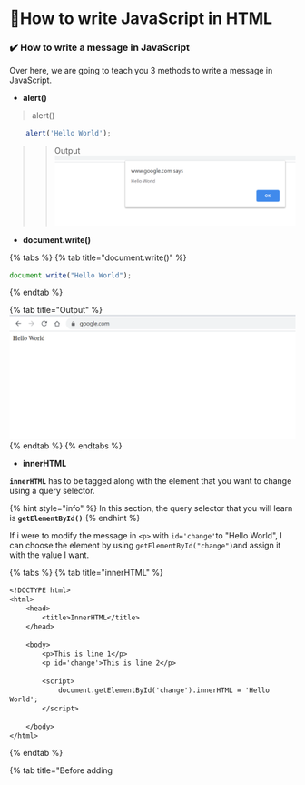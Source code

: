 # :triangular_flag_on_post:How to write JavaScript in HTML

### :heavy_check_mark: How to write a message in JavaScript

Over here, we are going to teach you 3 methods to write a message in JavaScript.

* **alert\(\)**

> alert()
>>
```javascript
    alert('Hello World');
``` 
>
>> Output 
>> ![](.gitbook/assets/image%20%289%29.png)



* **document.write\(\)**

{% tabs %}
{% tab title="document.write\(\)" %}
```javascript
document.write("Hello World");
```
{% endtab %}

{% tab title="Output" %}
![](.gitbook/assets/image%20%2815%29.png)
{% endtab %}
{% endtabs %}

* **innerHTML**

**`innerHTML`** has to be tagged along with the element that you want to change using a query selector.

{% hint style="info" %}
In this section, the query selector that you will learn is **`getElementById()`**
{% endhint %}

If i were to modify the message in `<p>` with `id='change'`to "Hello World", I can choose the element by using `getElementById("change")`and assign it with the value I want.

{% tabs %}
{% tab title="innerHTML" %}
```markup
<!DOCTYPE html>
<html>
    <head>
        <title>InnerHTML</title>
    </head>

    <body>
        <p>This is line 1</p>
        <p id='change'>This is line 2</p>

        <script>
            document.getElementById('change').innerHTML = 'Hello World';
        </script>

    </body>
</html>
```
{% endtab %}

{% tab title="Before adding <script>" %}
![](.gitbook/assets/gitbook_innerhtml_before.jpg)
{% endtab %}

{% tab title="After adding <script>" %}
![](.gitbook/assets/gitbook_innerhtml_after.jpg)
{% endtab %}
{% endtabs %}

### :heavy_check_mark: To write JavaScript in a HTML file

We need to include **`<script>   </script>`** in the **`<body>`** of the HTML element.

```markup
<!DOCTYPE html>
<html>
    <head>
        <title>This is the HTML Page</title>
    </head>

    <body>
        <p>Let's try writing JavaScript in HTML!</p>
        <p id='this'>Try This!</p>

        <script>
            alert('Hello World');
            document.write('I love WebLaunch');
            document.getElementById('this').innerHTML='Change to This!';
            
        </script>

    </body>
</html>
```

These are the outputs:

{% tabs %}
{% tab title="alert\(\'Hello World\'\);" %}
![](.gitbook/assets/gitbook_js_html_1.jpg)
{% endtab %}

{% tab title="document.write\(\'I love WebLaunch\'\);" %}
![](.gitbook/assets/gitbook_js_html_2.jpg)
{% endtab %}

{% tab title="document.getElementById\(\'this\'\).innerHTML=\'Change to This!\';" %}
![](.gitbook/assets/gitbook_js_html_3.jpg)
{% endtab %}
{% endtabs %}

